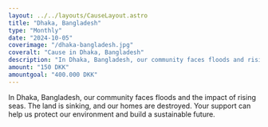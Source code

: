 ```yaml
---
layout: ../../layouts/CauseLayout.astro
title: "Dhaka, Bangladesh"
type: "Monthly"
date: "2024-10-05"
coverimage: "/dhaka-bangladesh.jpg"
coveralt: "Cause in Dhaka, Bangladesh"
description: "In Dhaka, Bangladesh, our community faces floods and rising seas, threatening our homes."
amount: "150 DKK"
amountgoal: "400.000 DKK"
---
```


In Dhaka, Bangladesh, our community faces floods and the impact of rising seas. The land is sinking, and our homes are destroyed. Your support can help us protect our environment and build a sustainable future.